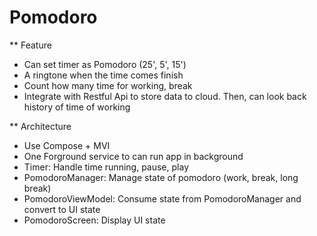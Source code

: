 # Pomodoro

** Feature
- Can set timer as Pomodoro (25', 5', 15')
- A ringtone when the time comes finish
- Count how many time for working, break
- Integrate with Restful Api to store data to cloud. Then, can look back history of time of working

** Architecture 
- Use Compose + MVI
- One Forground service to can run app in background
- Timer: Handle time running, pause, play
- PomodoroManager: Manage state of pomodoro (work, break, long break)
- PomodoroViewModel: Consume state from PomodoroManager and convert to UI state
- PomodoroScreen: Display UI state
